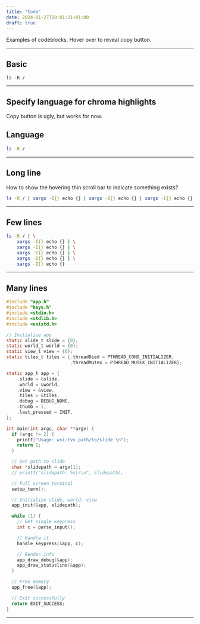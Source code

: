 ```yaml
---
title: "Code"
date: 2024-01-27T20:01:21+01:00
draft: true
---
```


Examples of codeblocks. Hover over to reveal copy button.

<hr>

## Basic

```
ls -R /
```

<hr>

## Specify language for chroma highlights

Copy button is ugly, but works for now.

## Language

```bash
ls -R /
```

<hr>

## Long line

How to show the hovering thin scroll bar to indicate something exists?

```bash
ls -R / | xargs -I{} echo {} | xargs -I{} echo {} | xargs -I{} echo {} | xargs -I{} echo {}  | xargs -I{} echo {} | xargs -I{} echo {} | xargs -I{} echo {} | xargs -I{} echo {}
```

<hr>

## Few lines

```bash
ls -R / | \
    xargs -I{} echo {} | \
    xargs -I{} echo {} | \
    xargs -I{} echo {} | \
    xargs -I{} echo {} | \
    xargs -I{} echo {}
```

<hr>

## Many lines

```c
#include "app.h"
#include "keys.h"
#include <stdio.h>
#include <stdlib.h>
#include <unistd.h>

// Initialize app
static slide_t slide = {0};
static world_t world = {0};
static view_t view = {0};
static tiles_t tiles = {.threadDied = PTHREAD_COND_INITIALIZER,
                        .threadMutex = PTHREAD_MUTEX_INITIALIZER};

static app_t app = {
    .slide = &slide,
    .world = &world,
    .view = &view,
    .tiles = &tiles,
    .debug = DEBUG_NONE,
    .thumb = 1,
    .last_pressed = INIT,
};

int main(int argc, char **argv) {
  if (argc != 2) {
    printf("Usage: wsi-tvx path/to/slide \n");
    return 1;
  }

  // Get path to slide
  char *slidepath = argv[1];
  // printf("slidepath: %s\r\n", slidepath);

  // Full screen terminal
  setup_term();

  // Initialize slide, world, view
  app_init(&app, slidepath);

  while (1) {
    // Get single keypress
    int c = parse_input();

    // Handle it
    handle_keypress(&app, c);

    // Render info
    app_draw_debug(&app);
    app_draw_statusline(&app);
  }

  // Free memory
  app_free(&app);

  // Exit successfully
  return EXIT_SUCCESS;
}

```

<hr>
